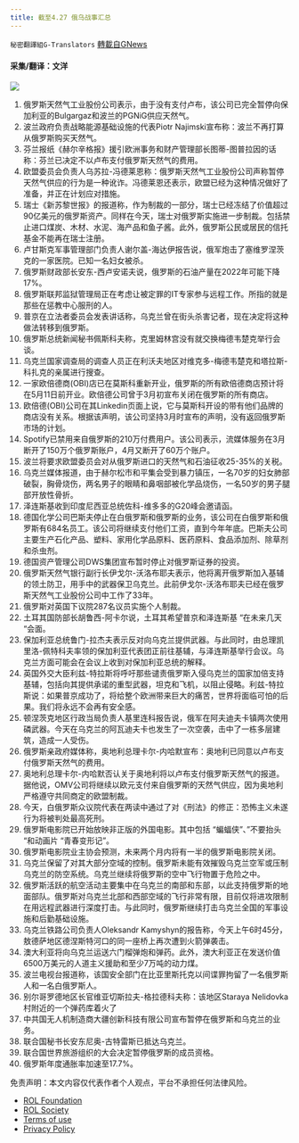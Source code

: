 ```yaml
---
title: 截至4.27 俄乌战事汇总
---
```

`秘密翻譯組G-Translators` [轉載自GNews](https://gnews.org/zh-hans/2425828/)

#### 采集/翻译：文洋
 ![](https://assets.gnews.org/wp-content/uploads/2022/04/1963cec75141d46962d1c48303688d1.png) 
1. 俄罗斯天然气工业股份公司表示，由于没有支付卢布，该公司已完全暂停向保加利亚的Bulgargaz和波兰的PGNiG供应天然气。
2. 波兰政府负责战略能源基础设施的代表Piotr Najimski宣布称：波兰不再打算从俄罗斯购买天然气。
3. 芬兰报纸《赫尔辛格报》援引欧洲事务和财产管理部长图蒂-图普拉因的话称：芬兰已决定不以卢布支付俄罗斯天然气的费用。
4. 欧盟委员会负责人乌苏拉-冯德莱恩称：俄罗斯天然气工业股份公司声称暂停天然气供应的行为是一种讹诈。冯德莱恩还表示，欧盟已经为这种情况做好了准备，并正在计划应对措施。
5. 瑞士《新苏黎世报》的报道称，作为制裁的一部分，瑞士已经冻结了价值超过90亿美元的俄罗斯资产。同样在今天，瑞士对俄罗斯实施进一步制裁。包括禁止进口煤炭、木材、水泥、海产品和鱼子酱。此外，俄罗斯公民或居民的信托基金不能再在瑞士注册。
6. 卢甘斯克军事管理部门负责人谢尔盖-海达伊报告说，俄军炮击了塞维罗涅茨克的一家医院。已知一名妇女被杀。
7. 俄罗斯财政部长安东-西卢安诺夫说，俄罗斯的石油产量在2022年可能下降17%。
8. 俄罗斯联邦监狱管理局正在考虑让被定罪的IT专家参与远程工作。所指的就是那些在惩教中心服刑的人。
9. 普京在立法者委员会发表讲话称，乌克兰曾在街头杀害记者，现在决定将这种做法转移到俄罗斯。
10. 俄罗斯总统新闻秘书佩斯科夫称，克里姆林宫没有就交换梅德韦楚克举行会谈。
11. 乌克兰国家调查局的调查人员正在利沃夫地区对维克多-梅德韦楚克和塔拉斯-科扎克的亲属进行搜查。
12. 一家欧倍德商(OBI)店已在莫斯科重新开业，俄罗斯的所有欧倍德商店预计将在5月11日前开业。欧倍德公司曾于3月初宣布关闭在俄罗斯的所有商店。
13. 欧倍德(OBI)公司在其Linkedin页面上说，它与莫斯科开设的带有他们品牌的商店没有关系。根据该声明，该公司坚持3月时宣布的声明，没有返回俄罗斯市场的计划。
14. Spotify已禁用来自俄罗斯的210万付费用户。该公司表示，流媒体服务在3月断开了150万个俄罗斯账户，4月又断开了60万个账户。
15. 波兰将要求欧盟委员会对从俄罗斯进口的天然气和石油征收25-35%的关税。
16. 乌克兰媒体报道，由于赫尔松市和平集会受到暴力镇压，一名70岁的妇女肺部破裂，胸骨烧伤，两名男子的眼睛和鼻咽部被化学品烧伤，一名50岁的男子腿部开放性骨折。
17. 泽连斯基收到印度尼西亚总统佐科-维多多的G20峰会邀请函。
18. 德国化学公司巴斯夫停止在白俄罗斯和俄罗斯的业务，该公司在白俄罗斯和俄罗斯有684名员工。该公司将继续支付他们工资，直到今年年底。巴斯夫公司主要生产石化产品、塑料、家用化学品原料、医药原料、食品添加剂、除草剂和杀虫剂。
19. 德国资产管理公司DWS集团宣布暂时停止对俄罗斯证券的投资。
20. 俄罗斯天然气银行副行长伊戈尔-沃洛布耶夫表示，他将离开俄罗斯加入基辅的领土防卫，用手中的武器保卫乌克兰。此前伊戈尔-沃洛布耶夫已经在俄罗斯天然气工业股份公司中工作了33年。
21. 俄罗斯对英国下议院287名议员实施个人制裁。
22. 土耳其国防部长胡鲁西-阿卡尔说，土耳其希望普京和泽连斯基 “在未来几天 “会面。
23. 保加利亚总统鲁门-拉杰夫表示反对向乌克兰提供武器。与此同时，由总理凯里洛-佩特科夫率领的保加利亚代表团正前往基辅，与泽连斯基举行会议。乌克兰方面可能会在会议上收到对保加利亚总统的解释。
24. 英国外交大臣利兹-特拉斯将呼吁那些谴责俄罗斯入侵乌克兰的国家加倍支持基辅，包括向其提供承诺的重型武器，坦克和飞机，以阻止侵略。利兹-特拉斯说：如果普京成功了，将给整个欧洲带来巨大的痛苦，世界将面临可怕的后果。我们将永远不会再有安全感。
25. 顿涅茨克地区行政当局负责人基里连科报告说，俄军在阿夫迪夫卡镇两次使用磷武器。今天在乌克兰的阿瓦迪夫卡也发生了一次空袭，击中了一栋多层建筑，造成一人受伤。
26. 俄罗斯亲政府媒体称，奥地利总理卡尔-内哈默宣布：奥地利已同意以卢布支付俄罗斯天然气的费用。
27. 奥地利总理卡尔-内哈默否认关于奥地利将以卢布支付俄罗斯天然气的报道。据他说，OMV公司将继续以欧元支付来自俄罗斯的天然气供应，因为奥地利严格遵守共同商定的欧盟制裁。
28. 今天，白俄罗斯众议院代表在两读中通过了对《刑法》的修正：恐怖主义未遂行为将被判处最高死刑。
29. 俄罗斯电影院已开始放映非正版的外国电影。其中包括 “蝙蝠侠”、”不要抬头 “和动画片 “青春变形记”。
30. 俄罗斯电影院业主协会预测，未来两个月内将有一半的俄罗斯电影院关闭。
31. 乌克兰保留了对其大部分空域的控制。俄罗斯未能有效摧毁乌克兰空军或压制乌克兰的防空系统。乌克兰继续将俄罗斯的空中飞行物置于危险之中。
32. 俄罗斯活跃的航空活动主要集中在乌克兰的南部和东部，以此支持俄罗斯的地面部队。俄罗斯对乌克兰北部和西部空域的飞行非常有限，目前仅将进攻限制在用远程武器进行深度打击。与此同时，俄罗斯继续打击乌克兰全国的军事设施和后勤基础设施。
33. 乌克兰铁路公司负责人Oleksandr Kamyshyn的报告称，今天上午6时45分，敖德萨地区德涅斯特河口的同一座桥上再次遭到火箭弹袭击。
34. 澳大利亚将向乌克兰运送六门榴弹炮和弹药。此外，澳大利亚正在发送价值6500万美元的人道主义援助和至少7万吨的动力煤。
35. 波兰电视台报道称，该国安全部门在比亚里斯托克以间谍罪拘留了一名俄罗斯人和一名白俄罗斯人。
36. 别尔哥罗德地区长官维亚切斯拉夫-格拉德科夫称：该地区Staraya Nelidovka村附近的一个弹药库着火了
37. 中共国无人机制造商大疆创新科技有限公司宣布暂停在俄罗斯和乌克兰的业务。
38. 联合国秘书长安东尼奥-古特雷斯已抵达乌克兰。
39. 联合国世界旅游组织的大会决定暂停俄罗斯的成员资格。
40. 俄罗斯年度通胀率加速至17.7%。

免责声明：本文内容仅代表作者个人观点，平台不承担任何法律风险。
  
- [ROL Foundation](https://rolfoundation.org/)
- [ROL Society](https://rolsociety.org/)
- [Terms of use](https://gnews.org/terms-of-use-3/)
- [Privacy Policy](https://gnews.org/privacy-policy/)
